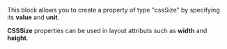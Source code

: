 This block allows you to create a property of type "cssSize" by specifying its **value** and **unit**.

**CSSSize** properties can be used in layout attributs such as **width** and **height**.